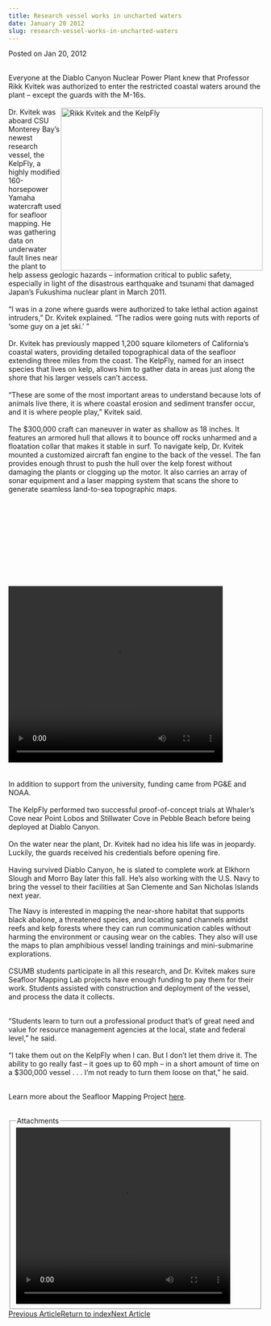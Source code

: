 ```yaml
---
title: Research vessel works in uncharted waters
date: January 20 2012
slug: research-vessel-works-in-uncharted-waters
---
```


 



<span class="date">Posted on Jan 20, 2012    </span>
<p><br>
Everyone at the Diablo Canyon Nuclear Power Plant knew that
Professor Rikk Kvitek was authorized to enter the restricted
coastal waters around the plant &#x2013; except the guards with the
M-16s.<br>
<br>
<img alt="Rikk Kvitek and the KelpFly" src="https://news.csumb.edu/sites/default/files/65/attachments/news/images/kelpflywork_small.jpg" style="float:right; width:400px; height:323px">Dr. Kvitek was
aboard CSU Monterey Bay&#x2019;s newest research vessel, the KelpFly, a
highly modified 160-horsepower Yamaha watercraft used for seafloor
mapping. He was gathering data on underwater fault lines near the
plant to help assess geologic hazards &#x2013; information critical to
public safety, especially in light of the disastrous earthquake and
tsunami that damaged Japan&#x2019;s Fukushima nuclear plant in March
2011.<br>
<br>
&#x201C;I was in a zone where guards were authorized to take lethal action
against intruders,&#x201D; Dr. Kvitek explained. &#x201C;The radios were going
nuts with reports of &#x2018;some guy on a jet ski.&#x2019; &#x201D;<br>
<br>
Dr. Kvitek has previously mapped 1,200 square kilometers of
California&#x2019;s coastal waters, providing detailed topographical data
of the seafloor extending three miles from the coast. The KelpFly,
named for an insect species that lives on kelp, allows him to
gather data in areas just along the shore that his larger vessels
can&#x2019;t access.<br>
<br>
&#x201C;These are some of the most important areas to understand because
lots of animals live there, it is where coastal erosion and
sediment transfer occur, and it is where people play,&#x201D; Kvitek
said.<br>
<br>
The $300,000 craft can maneuver in water as shallow as 18 inches.
It features an armored hull that allows it to bounce off rocks
unharmed and a floatation collar that makes it stable in surf. To
navigate kelp, Dr. Kvitek mounted a customized aircraft fan engine
to the back of the vessel. The fan provides enough thrust to push
the hull over the kelp forest without damaging the plants or
clogging up the motor. It also carries an array of sonar equipment
and a laser mapping system that scans the shore to generate
seamless land-to-sea topographic maps.</br></br></br></br></br></br></br></br></img></br></br></br></p>
<div class="eminline-wrapper">
<div class="emvideo emvideo-video emvideo-youtube">
<div class="emfield-emvideo emfield-emvideo-youtube">
<div id="emvideo-youtube-flash-wrapper-1">
<!--<object type="application/x-shockwave-flash" height="350" width="425" data="https://www.youtube.com/v/JGXdO6xPlBM&amp;rel=0&amp;enablejsapi=1&amp;playerapiid=ytplayer&amp;fs=1" id="emvideo-youtube-flash-1">
          <param name="movie" value="https://www.youtube.com/v/JGXdO6xPlBM&amp;rel=0&amp;enablejsapi=1&amp;playerapiid=ytplayer&amp;fs=1" />
          <param name="allowScriptAccess" value="sameDomain"/>
          <param name="quality" value="best"/>
          <param name="allowFullScreen" value="true"/>
          <param name="bgcolor" value="#FFFFFF"/>
          <param name="scale" value="noScale"/>
          <param name="salign" value="TL"/>
          <param name="FlashVars" value="playerMode=embedded" />
          <param name="wmode" value="transparent" />
        </object>-->
<video controls="" width="425" height="350">
<source src="https://r16---sn-o097zne7.googlevideo.com/videoplayback?dur=160.795&amp;id=o-ACFFrqQAdY9L3GPppdxvnSocMzoD4xPlVhi2KjgRnrCQ&amp;signature=6E9F0F8051C7CC703B2ECD8E739A31CCDF172635.56FA18B4E4AF37634628A25E0EF620A6BF80FEA2&amp;pl=23&amp;sparams=dur,id,initcwndbps,ip,ipbits,itag,mm,ms,mv,pl,ratebypass,source,upn,expire&amp;fexp=900718,907263,916104,923368,927622,929821,930676,936121,9406392,941004,943917,947225,948124,952302,952605,952901,955301,957103,957105,957201,959701&amp;ms=au&amp;initcwndbps=4136250&amp;mv=m&amp;mt=1422319090&amp;ip=198.189.249.65&amp;itag=18&amp;key=yt5&amp;source=youtube&amp;mm=31&amp;sver=3&amp;upn=IIugWbx8Utg&amp;expire=1422340735&amp;ipbits=0&amp;ratebypass=yes&amp;name=JGXdO6xPlBM" type="video/mp4"/></video></div>
</div>
</div>
</div>
<br>
<br>
In addition to support from the university, funding came from
PG&amp;E and NOAA.<br>
<br>
The KelpFly performed two successful proof-of-concept trials at
Whaler&#x2019;s Cove near Point Lobos and Stillwater Cove in Pebble Beach
before being deployed at Diablo Canyon.<br>
<br>
On the water near the plant, Dr. Kvitek had no idea his life was in
jeopardy. Luckily, the guards received his credentials before
opening fire.<br>
<br>
Having survived Diablo Canyon, he is slated to complete work at
Elkhorn Slough and Morro Bay later this fall. He&#x2019;s also working
with the U.S. Navy to bring the vessel to their facilities at San
Clemente and San Nicholas Islands next year.
<p>The Navy is interested in mapping the near-shore habitat that
supports black abalone, a threatened species, and locating sand
channels amidst reefs and kelp forests where they can run
communication cables without harming the environment or causing
wear on the cables. They also will use the maps to plan amphibious
vessel landing trainings and mini-submarine explorations.<br>
<br>
CSUMB students participate in all this research, and Dr. Kvitek
makes sure Seafloor Mapping Lab projects have enough funding to pay
them for their work. Students assisted with construction and
deployment of the vessel, and process the data it collects.</br></br></p>
<p>&#x201C;Students learn to turn out a professional product that&#x2019;s of
great need and value for resource management agencies at the local,
state and federal level,&#x201D; he said.<br>
<br>
&#x201C;I take them out on the KelpFly when I can. But I don&#x2019;t let them
drive it. The ability to go really fast &#x2013; it goes up to 60 mph &#x2013; in
a short amount of time on a $300,000 vessel . . . I&#x2019;m not ready to
turn them loose on that,&#x201D; he said.</br></br></p>
<p>Learn more about the Seafloor Mapping Project&#xA0;<a href="https://seafloor.csumb.edu/" rel="nofollow">here</a>.&#xA0;<br>
&#xA0;</br></p>
<fieldset class="fieldgroup group-attachments">
<legend>Attachments</legend>
<div class="field field-type-emvideo field-field-attach-video">
<div class="field-items">
<div class="field-item odd">
<div class="emvideo emvideo-video emvideo-youtube">
<div class="emfield-emvideo emfield-emvideo-youtube">
<div id="emvideo-youtube-flash-wrapper-1">
<!--<object type="application/x-shockwave-flash" height="350" width="425" data="https://www.youtube.com/v/JGXdO6xPlBM&amp;rel=0&amp;enablejsapi=1&amp;playerapiid=ytplayer&amp;fs=1" id="emvideo-youtube-flash-1">
          <param name="movie" value="https://www.youtube.com/v/JGXdO6xPlBM&amp;rel=0&amp;enablejsapi=1&amp;playerapiid=ytplayer&amp;fs=1" />
          <param name="allowScriptAccess" value="sameDomain"/>
          <param name="quality" value="best"/>
          <param name="allowFullScreen" value="true"/>
          <param name="bgcolor" value="#FFFFFF"/>
          <param name="scale" value="noScale"/>
          <param name="salign" value="TL"/>
          <param name="FlashVars" value="playerMode=embedded" />
          <param name="wmode" value="transparent" />
        </object>-->
<video controls="" width="425" height="350">
<source src="https://r16---sn-o097zne7.googlevideo.com/videoplayback?ip=198.189.249.65&amp;mm=31&amp;upn=TI40VqEERD4&amp;fexp=900718,907263,916104,923368,927622,929821,930676,936121,9406392,941004,943917,947225,948124,952302,952605,952901,955301,957103,957105,957201,959701&amp;ratebypass=yes&amp;itag=18&amp;key=yt5&amp;signature=E1E463CEA2AB70F477F72CF0C50C62DC0F696F6F.8092429FD83314B7067A076F736AC0B7F8D57631&amp;mt=1422319090&amp;sver=3&amp;id=o-AMoqkfh8REXmBgJnT0z-KJLvc-_NEKh7yLCluD2As2l-&amp;dur=160.795&amp;expire=1422340735&amp;pl=23&amp;source=youtube&amp;sparams=dur,id,initcwndbps,ip,ipbits,itag,mm,ms,mv,pl,ratebypass,source,upn,expire&amp;mv=m&amp;initcwndbps=4136250&amp;ipbits=0&amp;ms=au&amp;name=JGXdO6xPlBM" type="video/mp4"/></video></div>
</div>
</div>
</div>
</div>
</div>
</fieldset>
<div class="news-index-pager"><a href="https://give.csumb.edu/news/2011/oct/19/dorns-honored-their-support-pay-it-forward?news-index=14279" class="previous">Previous Article</a><a href="https://magazine.csumb.edu/news/index/csumb-magazine-fall-2011" class="index">Return to index</a><a href="https://magazine.csumb.edu/news/2011/oct/25/%E2%80%98strategic-decision%E2%80%99-house-schools-itcd-and-business-new-academic-building?news-index=14279" class="next">Next Article</a></div>
</br></br></br></br></br></br></br></br>




```
